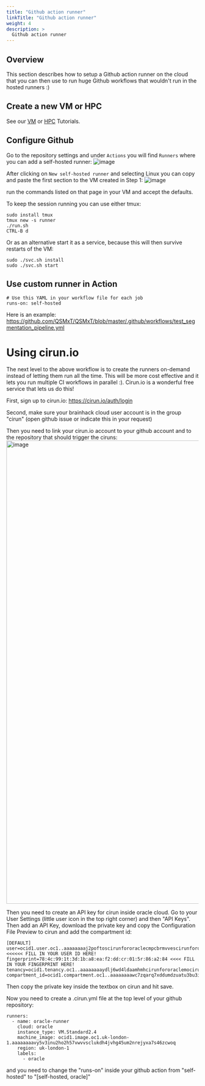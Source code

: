 ```yaml
---
title: "Github action runner"
linkTitle: "Github action runner"
weight: 4
description: >
  Github action runner
---
```


## Overview

This section describes how to setup a Github action runner on the cloud that you
can then use to run huge Github workflows that wouldn't run in the hosted
runners :)

## Create a new VM or HPC

See our [VM](./../vm) or [HPC](./../hpc) Tutorials.

## Configure Github

Go to the repository settings and under `Actions` you will find `Runners` where you can add a self-hosted runner: 
![image](https://user-images.githubusercontent.com/4021595/161414358-b5487e21-daec-4f04-b008-26664a19f8f8.png)

After clicking on `New self-hosted runner` and selecting Linux you can copy and paste the first section to the VM created in Step 1:
![image](https://user-images.githubusercontent.com/4021595/161414412-a7ec45c5-1283-430c-aab3-3fe99717da9a.png)

run the commands listed on that page in your VM and accept the defaults.

To keep the session running you can use either tmux:
```
sudo install tmux
tmux new -s runner
./run.sh
CTRL-B d
```

Or as an alternative start it as a service, because this will then survive restarts of the VM:
```
sudo ./svc.sh install
sudo ./svc.sh start
```

## Use custom runner in Action
```
# Use this YAML in your workflow file for each job
runs-on: self-hosted
```

Here is an example: https://github.com/QSMxT/QSMxT/blob/master/.github/workflows/test_segmentation_pipeline.yml


# Using cirun.io
The next level to the above workflow is to create the runners on-demand instead of letting them run all the time. This will be more cost effective and it lets you run multiple CI workflows in parallel :). Cirun.io is a wonderful free service that lets us do this!

First, sign up to cirun.io: https://cirun.io/auth/login

Second, make sure your brainhack cloud user account is in the group "cirun" (open github issue or indicate this in your request)

Then you need to link your cirun.io account to your github account and to the repository that should trigger the ciruns:
<img width="1212" alt="image" src="https://user-images.githubusercontent.com/4021595/196021304-120d5a18-a7c9-4615-a17e-9f63ca6467ea.png">


Then you need to create an API key for cirun inside oracle cloud. Go to your User Settings (little user icon in the top right corner) and then "API Keys". Then add an API Key, download the private key and copy the Configuration File Preview to cirun and add the compartment id:

```
[DEFAULT]
user=ocid1.user.oc1..aaaaaaaaj2poftoscirunfororaclecmpcbrmvvescirunfororacle4mtq <<<<<< FILL IN YOUR USER ID HERE!
fingerprint=78:4c:99:1t:3d:1b:a8:ea:f2:dd:cr:01:5r:86:a2:84 <<<< FILL IN YOUR FINGERPRINT HERE!
tenancy=ocid1.tenancy.oc1..aaaaaaaaydlj6wd4ldaamhmhcirunfororaclemocirunfororacle
compartment_id=ocid1.compartment.oc1..aaaaaaaawc7zqarq7xddumdzuatu3bu3ir6ytlkgauyokgxtixj2y6szrd4q
```

Then copy the private key inside the textbox on cirun and hit save.

Now you need to create a .cirun.yml file at the top level of your github repository:
```
runners:
  - name: oracle-runner
    cloud: oracle
    instance_type: VM.Standard2.4
    machine_image: ocid1.image.oc1.uk-london-1.aaaaaaaavy5v3inu2ho2h57vwvvsclukdh4jvhg45um2nrejyxa7s46zcwoq
    region: uk-london-1
    labels:
      - oracle
```

and you need to change the "runs-on" inside your github action from "self-hosted" to "[self-hosted, oracle]"
